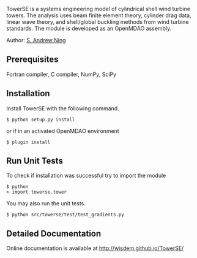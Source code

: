 TowerSE is a systems engineering model of cylindrical shell wind turbine towers.  The analysis uses beam finite element theory, cylinder drag data, linear wave theory, and shell/global buckling methods from wind turbine standards.  The module is developed as an OpenMDAO assembly.

Author: [S. Andrew Ning](mailto:andrew.ning@nrel.gov)

## Prerequisites

Fortran compiler, C compiler, NumPy, SciPy

## Installation

Install TowerSE with the following command.

    $ python setup.py install

or if in an activated OpenMDAO environment

    $ plugin install


## Run Unit Tests

To check if installation was successful try to import the module

    $ python
    > import towerse.tower

You may also run the unit tests.

    $ python src/towerse/test/test_gradients.py

## Detailed Documentation

Online documentation is available at <http://wisdem.github.io/TowerSE/>